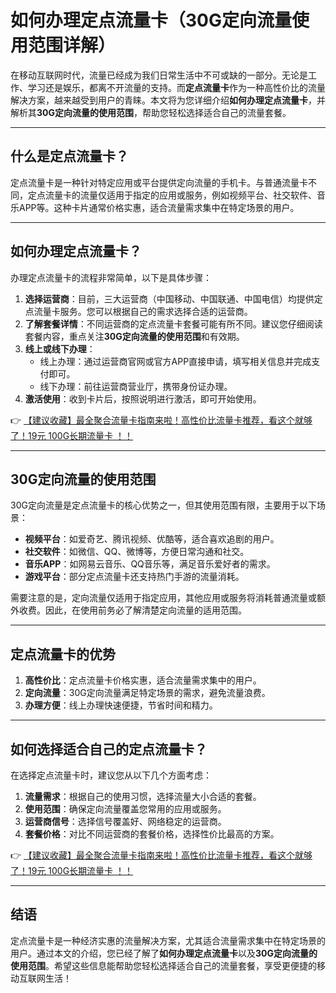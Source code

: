 # 如何办理定点流量卡（30G定向流量使用范围详解）

在移动互联网时代，流量已经成为我们日常生活中不可或缺的一部分。无论是工作、学习还是娱乐，都离不开流量的支持。而**定点流量卡**作为一种高性价比的流量解决方案，越来越受到用户的青睐。本文将为您详细介绍**如何办理定点流量卡**，并解析其**30G定向流量的使用范围**，帮助您轻松选择适合自己的流量套餐。

---

## 什么是定点流量卡？

定点流量卡是一种针对特定应用或平台提供定向流量的手机卡。与普通流量卡不同，定点流量卡的流量仅适用于指定的应用或服务，例如视频平台、社交软件、音乐APP等。这种卡片通常价格实惠，适合流量需求集中在特定场景的用户。

---

## 如何办理定点流量卡？

办理定点流量卡的流程非常简单，以下是具体步骤：

1. **选择运营商**：目前，三大运营商（中国移动、中国联通、中国电信）均提供定点流量卡服务。您可以根据自己的需求选择合适的运营商。
2. **了解套餐详情**：不同运营商的定点流量卡套餐可能有所不同。建议您仔细阅读套餐内容，重点关注**30G定向流量的使用范围**和有效期。
3. **线上或线下办理**：
   - 线上办理：通过运营商官网或官方APP直接申请，填写相关信息并完成支付即可。
   - 线下办理：前往运营商营业厅，携带身份证办理。
4. **激活使用**：收到卡片后，按照说明进行激活，即可开始使用。

👉 [【建议收藏】最全聚合流量卡指南来啦！高性价比流量卡推荐，看这个就够了！19元 100G长期流量卡 ！！](https://bit.ly/Liuliangka)

---

## 30G定向流量的使用范围

30G定向流量是定点流量卡的核心优势之一，但其使用范围有限，主要用于以下场景：

- **视频平台**：如爱奇艺、腾讯视频、优酷等，适合喜欢追剧的用户。
- **社交软件**：如微信、QQ、微博等，方便日常沟通和社交。
- **音乐APP**：如网易云音乐、QQ音乐等，满足音乐爱好者的需求。
- **游戏平台**：部分定点流量卡还支持热门手游的流量消耗。

需要注意的是，定向流量仅适用于指定应用，其他应用或服务将消耗普通流量或额外收费。因此，在使用前务必了解清楚定向流量的适用范围。

---

## 定点流量卡的优势

1. **高性价比**：定点流量卡价格实惠，适合流量需求集中的用户。
2. **定向流量**：30G定向流量满足特定场景的需求，避免流量浪费。
3. **办理方便**：线上办理快速便捷，节省时间和精力。

---

## 如何选择适合自己的定点流量卡？

在选择定点流量卡时，建议您从以下几个方面考虑：

1. **流量需求**：根据自己的使用习惯，选择流量大小合适的套餐。
2. **使用范围**：确保定向流量覆盖您常用的应用或服务。
3. **运营商信号**：选择信号覆盖好、网络稳定的运营商。
4. **套餐价格**：对比不同运营商的套餐价格，选择性价比最高的方案。

👉 [【建议收藏】最全聚合流量卡指南来啦！高性价比流量卡推荐，看这个就够了！19元 100G长期流量卡 ！！](https://bit.ly/Liuliangka)

---

## 结语

定点流量卡是一种经济实惠的流量解决方案，尤其适合流量需求集中在特定场景的用户。通过本文的介绍，您已经了解了**如何办理定点流量卡**以及**30G定向流量的使用范围**。希望这些信息能帮助您轻松选择适合自己的流量套餐，享受更便捷的移动互联网生活！